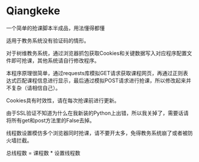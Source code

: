 # Qiangkeke
一个简单的抢课脚本半成品，用法懂得都懂

适用于教务系统没有验证码的情形。

对于树维教务系统，通过浏览器抓包获取Cookies和关键数据写入对应程序配置文件即可抢课，其他系统请自行修改程序。

本程序原理很简单，通过requests库模拟GET请求获取课程网页，再通过正则表达式匹配课程信息进行显示，最后通过模拟POST请求进行抢课，所以修改起来并不复杂（请相信自己）。

Cookies具有时效性，请在每次抢课前进行更新。

由于SSL验证不知道为什么在我新装的Python上出错，所以我关掉了，需要话请将所有get和post方法里的False去掉。

线程数设置模仿多个浏览器同时抢课，请不要开太多，免得教务系统崩了或者被防火墙拦截。

总线程数 = 课程数 * 设置线程数
